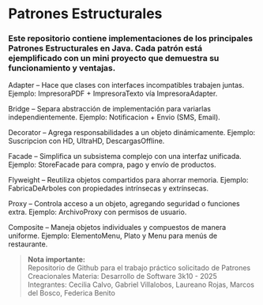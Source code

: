 # Patrones Estructurales
### Este repositorio contiene implementaciones de los principales Patrones Estructurales en Java. Cada patrón está ejemplificado con un mini proyecto que demuestra su funcionamiento y ventajas.
Adapter – Hace que clases con interfaces incompatibles trabajen juntas.
Ejemplo: ImpresoraPDF + ImpresoraTexto vía ImpresoraAdapter.

Bridge – Separa abstracción de implementación para variarlas independientemente.
Ejemplo: Notificacion + Envio (SMS, Email).

Decorator – Agrega responsabilidades a un objeto dinámicamente.
Ejemplo: Suscripcion con HD, UltraHD, DescargasOffline.

Facade – Simplifica un subsistema complejo con una interfaz unificada.
Ejemplo: StoreFacade para compra, pago y envío de productos.

Flyweight – Reutiliza objetos compartidos para ahorrar memoria.
Ejemplo: FabricaDeArboles con propiedades intrínsecas y extrínsecas.

Proxy – Controla acceso a un objeto, agregando seguridad o funciones extra.
Ejemplo: ArchivoProxy con permisos de usuario.

Composite – Maneja objetos individuales y compuestos de manera uniforme.
Ejemplo: ElementoMenu, Plato y Menu para menús de restaurante.
> **Nota importante:**  
> Repositorio de Github para el trabajo práctico solicitado de Patrones Creacionales 
> Materia: Desarrollo de Software 3k10 - 2025  
> Integrantes: Cecilia Calvo, Gabriel Villalobos, Laureano Rojas, Marcos del Bosco, Federica Benito
